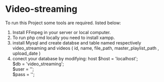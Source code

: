 # Video-streaming
 To run this Project some tools are required. listed below:
 1. Install FFmpeg in your server or local computer.
 2. To run php cmd locally you need to install xampp.
 3. install Mysql and create databse and table named respectively video_streaming and videos (  id, name, file_path, master_playlist_path , upload_date   )
 4. conect your database by modifying:
host $host = 'localhost';       
$db = 'video_streaming';    
$user = '';             
$pass = '';
